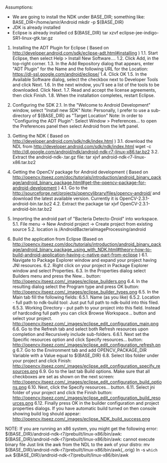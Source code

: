 Assumptions:
- We are going to install the NDK under BASE_DIR; something like: BASE_DIR=/home/amir/Android
mkdir -p ${BASE_DIR}
- JDK is already installed
- Eclipse is already installed
cd ${BASE_DIR}
tar xzvf eclipse-jee-indigo-SR1-linux-gtk.tar.gz



1. Installing the ADT Plugin for Eclipse
( Based on http://developer.android.com/sdk/eclipse-adt.html#installing )
1.1. Start Eclipse, then select Help > Install New Software....
1.2. Click Add, in the top-right corner.
1.3. In the Add Repository dialog that appears, enter "ADT Plugin" for the Name and the following URL for the Location:
    https://dl-ssl.google.com/android/eclipse/
1.4. Click OK
1.5. In the Available Software dialog, select the checkbox next to Developer Tools and click Next.
1.6. In the next window, you'll see a list of the tools to be downloaded. Click Next.
1.7. Read and accept the license agreements, then click Finish.
1.8. When the installation completes, restart Eclipse.

2. Configuring the SDK
2.1. In the "Welcome to Android Development" window, select "Install new SDK"
Note: Personally, I prefer to use a sub-directory of ${BASE_DIR} as "Target Location"
Note: In order to "Configuring the ADT Plugin": Select Window > Preferences... to open the Preferences panel then select Android from the left panel.

3. Getting the NDK
( Based on http://developer.android.com/sdk/ndk/index.html )
3.1. download the NDL from http://developer.android.com/sdk/ndk/index.html
wget -c http://dl.google.com/android/ndk/android-ndk-r7-linux-x86.tar.bz2
3.2. Extract the android-ndk-<version>.tar.gz file:
tar xjvf android-ndk-r7-linux-x86.tar.bz2


4. Getting the OpenCV package for Android development
( Based on http://opencv.itseez.com/doc/tutorials/introduction/android_binary_package/android_binary_package.html#get-the-opencv-package-for-android-development )
4.1. Go to the http://sourceforge.net/projects/opencvlibrary/files/opencv-android/ and download the latest available version. Currently it is OpenCV-2.3.1-android-bin.tar.bz2
4.2. Extract the package
tar xjvf OpenCV-2.3.1-android-bin.tar.bz2

5. Importing the android part of "Bacteria Detecto-Droid" into workspace.
5.1. File menu -> New Android project -> Create project from existing source
5.2. location is <path to the source>/AndroidBacteriaImageProcessing/android

6. Build the application from Eclipse
(Based on http://opencv.itseez.com/doc/tutorials/introduction/android_binary_package/android_binary_package_using_with_NDK.html#theory-how-to-build-android-application-having-c-native-part-from-eclipse )
6.1. Navigate to Package Explorer window and expand your project having JNI resources.
6.2. Right click on your project in Package Explorer window and select Properties.
6.3. In the Properties dialog select Builders menu and press the New... button:
http://opencv.itseez.com/_images/eclipse_builders.png
6.4. In the resulting dialog select the Program type and press OK button:
http://opencv.itseez.com/_images/eclipse_builder_types.png
6.5. In the Main tab fill the following fields:
6.5.1. Name (as you like)
6.5.2. Location - full path to ndk-build tool: Just put full path to ndk-build into this filed.
6.5.3. Working Directory - put path to your project into this field. Instead of hardcoding full path you can click Browse Workspace... button and select your project.
http://opencv.itseez.com/_images/eclipse_edit_configuration_main.png
6.6. Go to the Refresh tab and select both Refresh resources upon completion and Recursively include sub-folders.
6.6.1. Next set the Specific resources option and click Specify resources... button:
http://opencv.itseez.com/_images/eclipse_edit_configuration_refresh.png
6.7. Go to the Environment tab and add OPENCV_PACKAGE_DIR Variable with a Value equal to ${BASE_DIR}
6.8. Select libs folder under your project and click Finish:
http://opencv.itseez.com/_images/eclipse_edit_configuration_specify_resources.png
6.9. Go to the last tab Build options. Make sure that all checkboxes are set as shown on the next screen:
http://opencv.itseez.com/_images/eclipse_edit_configuration_build_options.png
6.10. Next, click the Specify resources... button.
6.11. Select jni folder of your project and click the Finish button:
http://opencv.itseez.com/_images/eclipse_edit_configuration_build_resources.png
6.12. Finally press OK in the builder configuration and project properties dialogs. If you have automatic build turned on then console showing build log should appear:
http://opencv.itseez.com/_images/eclipse_NDK_build_success.png


NOTE: If you are running an x86 system, you might get the following error:
${BASE_DIR}/android-ndk-r7/prebuilt/linux-x86/bin/awk: ${BASE_DIR}/android-ndk-r7/prebuilt/linux-x86/bin/awk: cannot execute binary file
Just link the awk from the NDL to the awk of your distro:
mv ${BASE_DIR}/android-ndk-r7/prebuilt/linux-x86/bin/awk{,.orig}
ln -s `which awk` ${BASE_DIR}/android-ndk-r7/prebuilt/linux-x86/bin/awk


